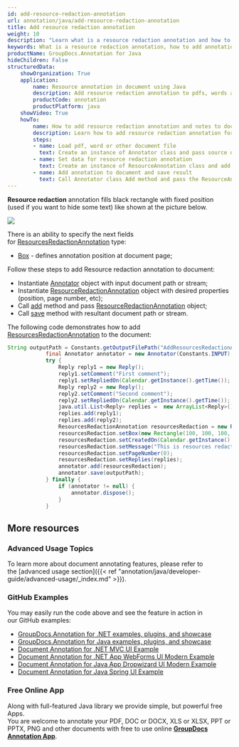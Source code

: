 ```yaml
---
id: add-resource-redaction-annotation
url: annotation/java/add-resource-redaction-annotation
title: Add resource redaction annotation
weight: 10
description: "Learn what is a resource redaction annotation and how to add it to a document programmatically using GroupDocs.Annotation for Java."
keywords: What is a resource redaction annotation, how to add annotation, add resource redaction annotation
productName: GroupDocs.Annotation for Java
hideChildren: False
structuredData:
    showOrganization: True
    application:
        name: Resource annotation in document using Java
        description: Add resource redaction annotation to pdfs, words and other documents natively on mac, windows or ubuntu with high performance using Java language and GroupDocs.Annotation for Java APIs
        productCode: annotation
        productPlatform: java 
    showVideo: True
    howTo:
        name: How to add resource redaction annotation and notes to document in Java
        description: Learn how to add resource redaction annotation for mark up words, pdf or other document in Java step by step
        steps:
        - name: Load pdf, word or other document file
          text: Create an instance of Annotator class and pass source document file path as a constructor parameter. You may specify absolute or relative file path as per your requirements.
        - name: Set data for resource redaction annotation
          text: Create an instance of ResourceAnnotation class and add data for resource redaction annotation.
        - name: Add annotation to document and save result
          text: Call Annotator class Add method and pass the ResourceAnnotation object from the previous step as parameter then call Save method from Annotator class and pass the output filename as parameter.
---
```

**Resource redaction** annotation fills black rectangle with fixed position (used if you want to hide some text) like shown at the picture below. 

![](annotation/java/images/add-resource-redaction-annotation.png)

There is an ability to specify the next fields for [ResourcesRedactionAnnotation](https://apireference.groupdocs.com/java/annotation/com.groupdocs.annotation.models.annotationmodels/ResourcesRedactionAnnotation) type:
*   [Box](https://apireference.groupdocs.com/annotation/java/com.groupdocs.annotation.models.annotationmodels/ResourcesRedactionAnnotation#getBox()) - defines annotation position at document page;
    

Follow these steps to add Resource redaction annotation to document:
*   Instantiate [Annotator](https://apireference.groupdocs.com/java/annotation/com.groupdocs.annotation/Annotator) object with input document path or stream;
*   Instantiate [ResourceRedactionAnnotation](https://apireference.groupdocs.com/java/annotation/com.groupdocs.annotation.models.annotationmodels/ResourcesRedactionAnnotation) object with desired properties (position, page number, etc);
*   Call [add](https://apireference.groupdocs.com/java/annotation/com.groupdocs.annotation/Annotator#add(com.groupdocs.annotation.models.annotationmodels.AnnotationBase)) method and pass [ResourceRedactionAnnotation](https://apireference.groupdocs.com/java/annotation/com.groupdocs.annotation.models.annotationmodels/ResourcesRedactionAnnotation) object;
*   Call [save](https://apireference.groupdocs.com/java/annotation/com.groupdocs.annotation/Annotator#save(java.io.InputStream)) method with resultant document path or stream.

The following code demonstrates how to add [ResourcesRedactionAnnotation](https://apireference.groupdocs.com/java/annotation/com.groupdocs.annotation.models.annotationmodels/ResourcesRedactionAnnotation) to the document:

```java
String outputPath = Constants.getOutputFilePath("AddResourcesRedactionAnnotation", FilenameUtils.getExtension(Constants.INPUT));
            final Annotator annotator = new Annotator(Constants.INPUT);
            try {
                Reply reply1 = new Reply();
                reply1.setComment("First comment");
                reply1.setRepliedOn(Calendar.getInstance().getTime());
                Reply reply2 = new Reply();
                reply2.setComment("Second comment");
                reply2.setRepliedOn(Calendar.getInstance().getTime());
                java.util.List<Reply> replies =  new ArrayList<Reply>();
                replies.add(reply1);
                replies.add(reply2);
                ResourcesRedactionAnnotation resourcesRedaction = new ResourcesRedactionAnnotation();
                resourcesRedaction.setBox(new Rectangle(100, 100, 100, 100));
                resourcesRedaction.setCreatedOn(Calendar.getInstance().getTime());
                resourcesRedaction.setMessage("This is resources redaction annotation");
                resourcesRedaction.setPageNumber(0);
                resourcesRedaction.setReplies(replies);
                annotator.add(resourcesRedaction);
                annotator.save(outputPath);
            } finally {
                if (annotator != null) {
                    annotator.dispose();
                }
            }
```

## More resources
### Advanced Usage Topics
To learn more about document annotating features, please refer to the [advanced usage section]({{< ref "annotation/java/developer-guide/advanced-usage/_index.md" >}}).

### GitHub Examples
You may easily run the code above and see the feature in action in our GitHub examples:

*   [GroupDocs.Annotation for .NET examples, plugins, and showcase](https://github.com/groupdocs-annotation/GroupDocs.Annotation-for-.NET)
*   [GroupDocs.Annotation for Java examples, plugins, and showcase](https://github.com/groupdocs-annotation/GroupDocs.Annotation-for-Java)
*   [Document Annotation for .NET MVC UI Example](https://github.com/groupdocs-annotation/GroupDocs.Annotation-for-.NET-MVC)
*   [Document Annotation for .NET App WebForms UI Modern Example](https://github.com/groupdocs-annotation/GroupDocs.Annotation-for-.NET-WebForms)
*   [Document Annotation for Java App Dropwizard UI Modern Example](https://github.com/groupdocs-annotation/GroupDocs.Annotation-for-Java-Dropwizard)
*   [Document Annotation for Java Spring UI Example](https://github.com/groupdocs-annotation/GroupDocs.Annotation-for-Java-Spring)

### Free Online App
Along with full-featured Java library we provide simple, but powerful free Apps.  
You are welcome to annotate your PDF, DOC or DOCX, XLS or XLSX, PPT or PPTX, PNG and other documents with free to use online **[GroupDocs Annotation App](https://products.groupdocs.app/annotation)**.
